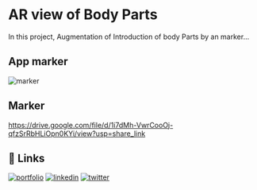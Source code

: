 
# AR view of Body Parts

In this project, Augmentation of Introduction of body Parts by an marker...


## App marker
![marker](<img src="https://drive.google.com/file/d/1i7dMh-VwrCooOj-qfzSrRbHLiOpn0KYi/view?usp=share_link" alt="alternatetext">)


## Marker

https://drive.google.com/file/d/1i7dMh-VwrCooOj-qfzSrRbHLiOpn0KYi/view?usp=share_link


## 🔗 Links
[![portfolio](https://img.shields.io/badge/my_portfolio-000?style=for-the-badge&logo=ko-fi&logoColor=white)](https://katherineoelsner.com/)
[![linkedin](https://img.shields.io/badge/linkedin-0A66C2?style=for-the-badge&logo=linkedin&logoColor=white)](https://www.linkedin.com/)
[![twitter](https://img.shields.io/badge/twitter-1DA1F2?style=for-the-badge&logo=twitter&logoColor=white)](https://twitter.com/)

